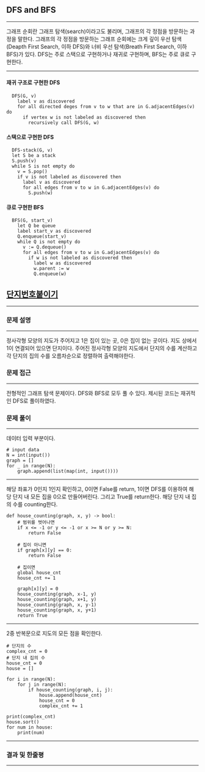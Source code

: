 ## DFS and BFS

---

그래프 순회란 그래프 탐색(search)이라고도 불리며, 그래프의 각 정점을 방문하는 과정을 말한다.
그래프의 각 정점을 방문하는 그래프 순회에는 크게 깊이 우선 탐색(Deapth First Search, 이하 DFS)와 너비 우선 탐색(Breath First Search, 이하 BFS)가 있다.
DFS는 주로 스택으로 구현하거나 재귀로 구현하며, BFS는 주로 큐로 구현한다.

---

#### 재귀 구조로 구현한 DFS

```
  DFS(G, v)
    label v as discovered
    for all directed deges from v to w that are in G.adjacentEdges(v) do
      if vertex w is not labeled as discovered then
        recursively call DFS(G, w)
```

#### 스택으로 구현한 DFS
```
  DFS-stack(G, v)
  let S be a stack
  S.push(v)
  while S is not empty do
    v = S.pop()
    if v is not labeled as discovered then
      label v as discovered
      for all edges from v to w in G.adjacentEdges(v) do
        S.push(w)
```        

#### 큐로 구현한 BFS
```
  BFS(G, start_v)
    let Q be queue
    label start_v as discovered
    Q.enqueue(start_v)
    while Q is not empty do
      v := Q.dequeue()
      for all edges from v to w in G.adjacentEdges(v) do
        if w is not labeled as discovered then
          label w as discovered
          w.parent := w
          Q.enqueue(w)
```


## [단지번호붙이기](https://www.acmicpc.net/problem/2667)
---

### 문제 설명
---
정사각형 모양의 지도가 주어지고 1은 집이 있는 곳, 0은 집이 없는 곳이다. 지도 상에서 1이 연결되어 있으면 단지이다. 주어진 정사각형 모양의 지도에서 단지의 수를 계산하고
각 단지의 집의 수를 오름차순으로 정렬하여 출력해야한다.

### 문제 접근
---
전형적인 그래프 탐색 문제이다. DFS와 BFS로 모두 풀 수 있다. 제시된 코드는 재귀적인 DFS로 풀이하였다.

### 문제 풀이
---
데이터 입력 부분이다.
```
# input data
N = int(input())
graph = []
for _ in range(N):
    graph.append(list(map(int, input())))
```
---

해당 좌표가 0인지 1인지 확인하고, 0이면 False를 return, 1이면 DFS를 이용하여 해당 단지 내 모든 집을 0으로 만들어버린다.
그리고 True를 return한다.
해당 단지 내 집의 수를 counting한다.

```
def house_counting(graph, x, y) -> bool:
    # 범위를 벗어나면
    if x <= -1 or y <= -1 or x >= N or y >= N:
        return False
    
    # 집이 아니면
    if graph[x][y] == 0:
        return False
    
    # 집이면
    global house_cnt
    house_cnt += 1
    
    graph[x][y] = 0
    house_counting(graph, x-1, y)
    house_counting(graph, x+1, y)
    house_counting(graph, x, y-1)
    house_counting(graph, x, y+1)
    return True
```
---

2중 반복문으로 지도의 모든 점을 확인한다. 
```
# 단지의 수
complex_cnt = 0
# 단지 내 집의 수
house_cnt = 0
house = []

for i in range(N):
    for j in range(N):
        if house_counting(graph, i, j):
            house.append(house_cnt)
            house_cnt = 0
            complex_cnt += 1
            
print(complex_cnt)
house.sort()
for num in house:
    print(num)
```
---

### 결과 및 한줄평
---
